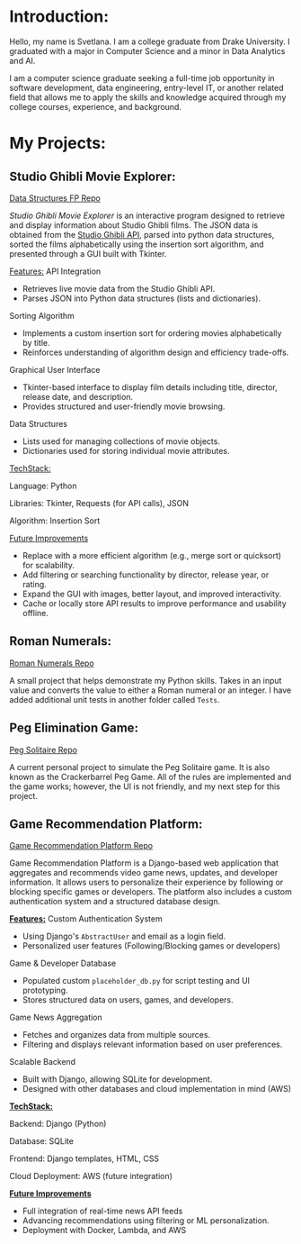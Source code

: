 # Introduction:

Hello, my name is Svetlana. I am a college graduate from Drake University. 
I graduated with a major in Computer Science and a minor in Data Analytics and AI.

I am a computer science graduate seeking a full-time job opportunity in software development, data engineering, entry-level IT, or another related field that allows me to apply the skills and knowledge acquired through my college courses, experience, and background.

# My Projects:
## Studio Ghibli Movie Explorer: 

[Data Structures FP Repo](https://github.com/sigreipel/DataStructures-Final-Project)

_Studio Ghibli Movie Explorer_ is an interactive program designed to retrieve and display information about Studio Ghibli films. The JSON data is obtained from the [Studio Ghibli API](https://ghibliapi.vercel.app/#), parsed into python data structures, sorted the films alphabetically using the insertion sort algorithm, and presented through a GUI built with Tkinter.

<ins>Features:</ins>
  API Integration
  
  - Retrieves live movie data from the Studio Ghibli API.
  - Parses JSON into Python data structures (lists and dictionaries).
  
  Sorting Algorithm
  
  - Implements a custom insertion sort for ordering movies alphabetically by title.
  - Reinforces understanding of algorithm design and efficiency trade-offs.
  
  Graphical User Interface
  
  - Tkinter-based interface to display film details including title, director, release date, and description.
  - Provides structured and user-friendly movie browsing.
  
  Data Structures
  
  - Lists used for managing collections of movie objects.
  - Dictionaries used for storing individual movie attributes.
  
  <ins>TechStack:</ins>
  
  Language: Python
  
  Libraries: Tkinter, Requests (for API calls), JSON
  
  Algorithm: Insertion Sort
  
  <ins>Future Improvements</ins>
  
  - Replace with a more efficient algorithm (e.g., merge sort or quicksort) for scalability.
  - Add filtering or searching functionality by director, release year, or rating.
  - Expand the GUI with images, better layout, and improved interactivity.
  - Cache or locally store API results to improve performance and usability offline.
    
## Roman Numerals:

[Roman Numerals Repo](https://github.com/sigreipel/RomanNumerals)

A small project that helps demonstrate my Python skills. 
Takes in an input value and converts the value to either a Roman numeral or an integer.
I have added additional unit tests in another folder called `Tests`.

## Peg Elimination Game: 

[Peg Solitaire Repo](https://github.com/sigreipel/PegSolitaireGame)

A current personal project to simulate the Peg Solitaire game. It is also known as the Crackerbarrel Peg Game. 
All of the rules are implemented and the game works; however, the UI is not friendly, and my next step for this project.

## Game Recommendation Platform:

[Game Recommendation Platform Repo](https://github.com/sigreipel/GameAggregatorCapstone/tree/main)

Game Recommendation Platform is a Django-based web application that aggregates and recommends video game news, updates, and developer information. It allows users to personalize their experience by following or blocking specific games or developers. The platform also includes a custom authentication system and a structured database design.

<ins>__Features:__</ins>
  Custom Authentication System
    
  - Using Django's `AbstractUser` and email as a login field.
  - Personalized user features (Following/Blocking games or developers)
    
  Game & Developer Database
  
  - Populated custom `placeholder_db.py` for script testing and UI prototyping.
  - Stores structured data on users, games, and developers.
    
  Game News Aggregation
  
  - Fetches and organizes data from multiple sources.
  - Filtering and displays relevant information based on user preferences.
    
  Scalable Backend
  
  - Built with Django, allowing SQLite for development.
  - Designed with other databases and cloud implementation in mind (AWS)
    
<ins>__TechStack:__</ins>

  Backend: Django (Python)
  
  Database: SQLite
  
  Frontend: Django templates, HTML, CSS
  
  Cloud Deployment: AWS (future integration)
    
<ins>__Future Improvements__</ins>
  
  - Full integration of real-time news API feeds
  - Advancing recommendations using filtering or ML personalization.
  - Deployment with Docker, Lambda, and AWS
